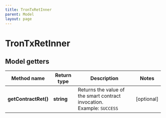 ```yaml
---
title: TronTxRetInner
parent: Model
layout: page
---
```


# TronTxRetInner

## Model getters

Method name | Return type | Description | Notes
------------ | ------------- | ------------- | -------------
**getContractRet()** | **string** | Returns the value of the smart contract invocation. <br>Example: `SUCCESS` | [optional]

